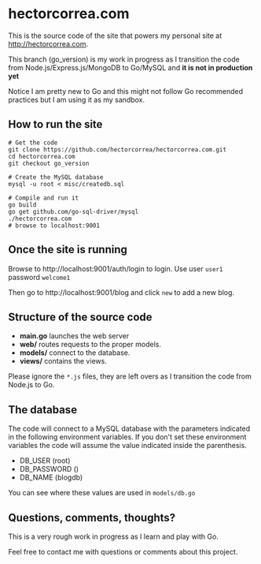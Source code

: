 hectorcorrea.com
================
This is the source code of the site that powers my personal site at http://hectorcorrea.com.

This branch (go_version) is my work in progress as I transition the code from
Node.js/Express.js/MongoDB to Go/MySQL and **it is not in production yet**

Notice I am pretty new to Go and this might not follow Go recommended
practices but I am using it as my sandbox.

How to run the site
------------

```
# Get the code
git clone https://github.com/hectorcorrea/hectorcorrea.com.git
cd hectorcorrea.com
git checkout go_version

# Create the MySQL database
mysql -u root < misc/createdb.sql

# Compile and run it
go build  
go get github.com/go-sql-driver/mysql
./hectorcorrea.com
# browse to localhost:9001
```

Once the site is running
--------
Browse to http://localhost:9001/auth/login to login. Use user `user1` password
`welcome1`

Then go to http://localhost:9001/blog and click `new` to add a new blog.



Structure of the source code
----------------------------
* **main.go** launches the web server
* **web/** routes requests to the proper models.
* **models/** connect to the database.
* **views/** contains the views.

Please ignore the `*.js` files, they are left overs as I transition
the code from Node.js to Go.


The database
--------------
The code will connect to a MySQL database with the parameters indicated in the
following environment variables. If you don't set these environment variables
the code will assume the value indicated inside the parenthesis.

* DB_USER (root)
* DB_PASSWORD ()
* DB_NAME (blogdb)

You can see where these values are used in `models/db.go`

Questions, comments, thoughts?
------------------------------
This is a very rough work in progress as I learn and play with Go.

Feel free to contact me with questions or comments about this project.
